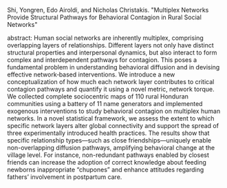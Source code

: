 Shi, Yongren, Edo Airoldi, and Nicholas Christakis. "Multiplex Networks Provide Structural Pathways for Behavioral Contagion in Rural Social Networks" 

abstract: Human social networks are inherently multiplex, comprising overlapping layers of relationships. Different layers not only have distinct structural properties and interpersonal dynamics, but also interact to form complex and interdependent pathways for contagion. This poses a fundamental problem in understanding behavioral diffusion and in devising effective network‑based interventions. We introduce a new conceptualization of how much each network layer contributes to critical contagion pathways and quantify it using a novel metric, network torque. We collected complete sociocentric maps of 110 rural Honduran communities using a battery of 11 name generators and implemented exogenous interventions to study behavioral contagion on multiplex human networks. In a novel statistical framework, we assess the extent to which specific network layers alter global connectivity and support the spread of three experimentally introduced health practices. The results show that specific relationship types—such as close friendships—uniquely enable non-overlapping diffusion pathways, amplifying behavioral change at the village level. For instance, non-redundant pathways enabled by closest friends can increase the adoption of correct knowledge about feeding newborns inappropriate “chupones” and enhance attitudes regarding fathers’ involvement in postpartum care.


